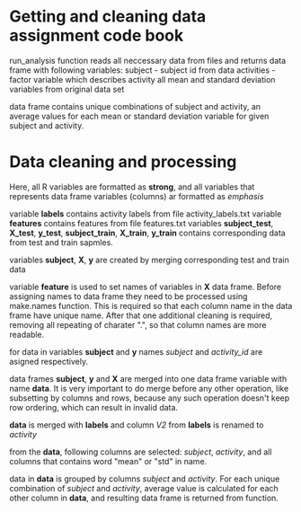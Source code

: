 # Getting and cleaning data assignment code book

run_analysis function reads all neccessary data from files
and returns data frame with following variables:
subject - subject id from data
activities - factor variable which describes activity
all mean and standard deviation variables from original data set

data frame contains unique combinations of subject and activity,
an average values for each mean or standard deviation variable for
given subject and activity.

# Data cleaning and processing

Here, all R variables are formatted as **strong**,
and all variables that represents data frame variables (columns) ar formatted as *emphasis*

variable **labels** contains activity labels from file activity_labels.txt
variable **features** contains features from file features.txt
variables **subject_test**, **X_test**, **y_test**, **subject_train**, **X_train**, **y_train** contains corresponding data
from test and train sapmles.

variables **subject**, **X**, **y** are created by merging corresponding test and train data

variable **feature** is used to set names of variables in **X** data frame. Before assigning names
to data frame they need to be processed using make.names function. This is required so that
each column name in the data frame have unique name. After that one additional cleaning is
required, removing all repeating of charater ".", so that column names are more readable.

for data in variables **subject** and **y** names *subject* and *activity_id* are asigned respectively.

data frames **subject**, **y** and **X** are merged into one data frame variable with name **data**.
It is very important to do merge before any other operation, like subsetting by columns and rows,
because any such operation doesn't keep row ordering, which can result in invalid data.

**data** is merged with **labels** and column *V2* from **labels** is renamed to *activity*

from the **data**, following columns are selected: *subject*, *activity*, and all columns that contains word "mean" or "std" in name.

data in **data** is grouped by columns *subject* and *activity*. For each unique combination of *subject* and *activity*, average value is
calculated for each other column in **data**, and resulting data frame is returned from function.



